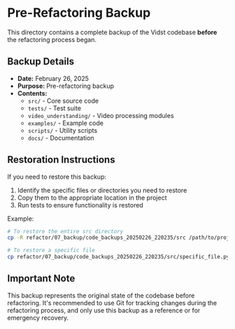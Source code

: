 # Pre-Refactoring Backup

This directory contains a complete backup of the Vidst codebase **before** the refactoring process began.

## Backup Details

- **Date:** February 26, 2025
- **Purpose:** Pre-refactoring backup
- **Contents:**
  - `src/` - Core source code
  - `tests/` - Test suite
  - `video_understanding/` - Video processing modules
  - `examples/` - Example code
  - `scripts/` - Utility scripts
  - `docs/` - Documentation

## Restoration Instructions

If you need to restore this backup:

1. Identify the specific files or directories you need to restore
2. Copy them to the appropriate location in the project
3. Run tests to ensure functionality is restored

Example:

```bash
# To restore the entire src directory
cp -R refactor/07_backup/code_backups_20250226_220235/src /path/to/project/

# To restore a specific file
cp refactor/07_backup/code_backups_20250226_220235/src/specific_file.py /path/to/project/src/
```

## Important Note

This backup represents the original state of the codebase before refactoring. It's recommended to use Git for tracking changes during the refactoring process, and only use this backup as a reference or for emergency recovery.
